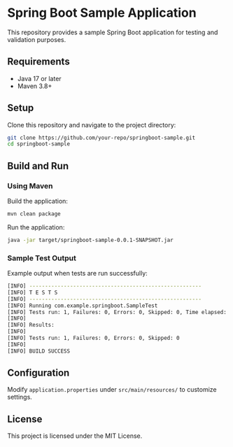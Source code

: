 # Spring Boot Sample Application

This repository provides a sample Spring Boot application for testing and validation purposes.

## Requirements

- Java 17 or later
- Maven 3.8+

## Setup

Clone this repository and navigate to the project directory:

```sh
git clone https://github.com/your-repo/springboot-sample.git
cd springboot-sample
```

## Build and Run

### Using Maven

Build the application:

```sh
mvn clean package
```

Run the application:

```sh
java -jar target/springboot-sample-0.0.1-SNAPSHOT.jar
```

### Sample Test Output

Example output when tests are run successfully:

```sh
[INFO] -------------------------------------------------------
[INFO] T E S T S
[INFO] -------------------------------------------------------
[INFO] Running com.example.springboot.SampleTest
[INFO] Tests run: 1, Failures: 0, Errors: 0, Skipped: 0, Time elapsed: 0.123 sec
[INFO] 
[INFO] Results:
[INFO] 
[INFO] Tests run: 1, Failures: 0, Errors: 0, Skipped: 0
[INFO] 
[INFO] BUILD SUCCESS
```

## Configuration

Modify `application.properties` under `src/main/resources/` to customize settings.

## License

This project is licensed under the MIT License.

